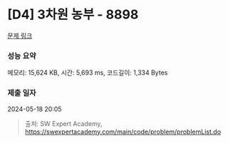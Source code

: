 # [D4] 3차원 농부 - 8898 

[문제 링크](https://swexpertacademy.com/main/code/problem/problemDetail.do?contestProbId=AW45TzHae8UDFAQ7) 

### 성능 요약

메모리: 15,624 KB, 시간: 5,693 ms, 코드길이: 1,334 Bytes

### 제출 일자

2024-05-18 20:05



> 출처: SW Expert Academy, https://swexpertacademy.com/main/code/problem/problemList.do